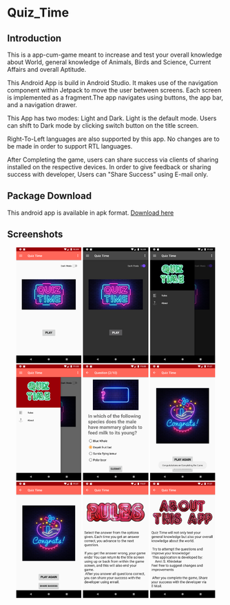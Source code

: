 # Quiz_Time
## Introduction

This is a app-cum-game meant to increase and test your overall knowledge about World, general knowledge of Animals, Birds and Science,
Current Affairs and overall Aptitude.

This Android App is build in Android Studio. It makes use of the navigation component within Jetpack to move the user between screens. Each screen is implemented as a fragment.The app navigates using buttons, the app bar, and a navigation drawer.

This App has two modes: Light and Dark. Light is the default mode. Users can shift to Dark mode by clicking switch button on the title screen.

Right-To-Left languages are also supported by this app. No changes are to be made in order to support RTL languages.

After Completing the game, users can share success via clients of sharing installed on the respective devices. In order to give feedback or sharing success with developer, Users can "Share Success" using E-mail only.

## Package Download
This android app is available in apk format. [Download here](https://drive.google.com/file/d/1gpru6JNViFBwog1HBVZ6dka7PU3tmwda/view?usp=sharing)

## Screenshots

<p align="center">
<img src="Screenshots/Screenshot_1591378190.png" width="30%"></img>
<img src="Screenshots/Screenshot_1591378200.png" width="30%"></img>
<img src="Screenshots/Screenshot_1591378206.png" width="30%"></img>
<img src="Screenshots/Screenshot_1591378211.png" width="30%"></img>
<img src="Screenshots/Screenshot_1591378229.png" width="30%"></img>
<img src="Screenshots/Screenshot_1591378261.png" width="30%"></img>
<img src="Screenshots/Screenshot_1591378268.png" width="30%"></img>
<img src="Screenshots/Screenshot_1591378289.png" width="30%"></img>
<img src="Screenshots/Screenshot_1591378308.png" width="30%"></img>
</p>
